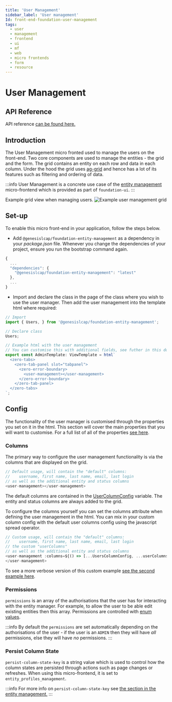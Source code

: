 ```yaml
---
title: 'User Management'
sidebar_label: 'User management'
Id: front-end-foundation-user-management
tags:
  - user
  - management
  - frontend
  - ui
  - mf
  - web
  - micro frontends
  - form
  - resource
---
```


# User Management

## API Reference

API reference [can be found here.](../foundation-entity-management_apiref/)

## Introduction

The User Management micro fronted used to manage the users on the front-end. Two core components are used to manage the entities - the grid and the form. The grid contains an entity on each row and data in each column. Under the hood the grid uses [ag-grid](https://www.ag-grid.com/) and hence has a lot of its features such as filtering and ordering of data.

:::info
User Management is a concrete use case of the [entity management](./04_foundation-entity-management.md) micro-frontend which is provided as part of `foundation-ui`.
:::

Example grid view when managing users.
![Example user management grid](/img/foundation-user-management.png)

## Set-up

To enable this micro front-end in your application, follow the steps below.

- Add `@genesislcap/foundation-entity-management` as a dependency in your *package.json* file. Whenever you change the dependencies of your project, ensure you run the bootstrap command again.

```javascript
{
  ...
  "dependencies": {
    "@genesislcap/foundation-entity-management": "latest"
  },
  ...
}
```

- Import and declare the class in the page of the class where you wish to use the user manager. Then add the user management into the template html where required:
```javascript
// Import
import { Users, } from '@genesislcap/foundation-entity-management';

// Declare class
Users;

// Example html with the user management
// You can customise this with additional fields, see futher in this documentation
export const AdminTemplate: ViewTemplate = html`
  <zero-tabs>
    <zero-tab-panel slot="tabpanel">
      <zero-error-boundary>
        <user-management></user-management>
      </zero-error-boundary>
    </zero-tab-panel>
  </zero-tabs>
`;
```

## Config

The functionality of the user manager is customised through the properties you set on it in the html. This section will cover the main properties that you will want to customise. For a full list of all of the properties [see here](../foundation-entity-management_apiref/foundation-entity-management.users/#properties).

### Columns

The primary way to configure the user management functionality is via the columns that are displayed on the grid.
```javascript
// Default usage, will contain the "default" columns:
//    username, first name, last name, email, last login
// as well as the additional entity and status columns
<user-management></user-management>
```
The default columns are contained in the [UserColumnConfig](../foundation-entity-management_apiref/foundation-entity-management.userscolumnconfig) variable. The entity and status columns are always added to the grid.

To configure the columns yourself you can set the columns attribute when defining the user management in the html. You can mix in your custom column config with the default user columns config using the javascript spread operator.
```javascript
// Custom usage, will contain the "default" columns:
//    username, first name, last name, email, last login
// the custom "userColumns"
// as well as the additional entity and status columns
<user-management :columns=${() => [...UsersColumnConfig, ...userColumns]}>
</user-management>
```
To see a more verbose version of this custom example [see the second example here](../foundation-entity-management_apiref/foundation-entity-management.users/#example).

### Permissions

`permissions` is an array of the authorisations that the user has for interacting with the entity manager. For example, to allow the user to be able edit existing entities then this array. Permissions are controlled with [enum values](../foundation-entity-management_apiref/foundation-entity-management.permissions_2/#enumeration-members).

:::info
By default the `permissions` are set automatically depending on the authorisations of the user - if the user is an `ADMIN` then they will have *all* permissions, else they will have *no* permissions.
:::

### Persist Column State
`persist-column-state-key` is a string value which is used to control how the column states are persisted through actions such as page changes or refreshes. When using this micro-frontend, it is set to `entity_profiles_management`.

:::info
For more info on `persist-column-state-key` see [the section in the entity management.](./04_foundation-entity-management.md#persist-column-state)
:::
